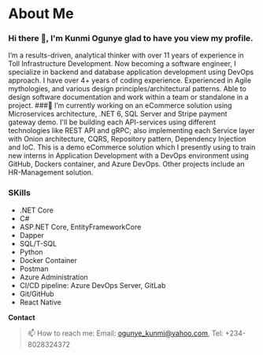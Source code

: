 # About Me
### Hi there 👋, I'm Kunmi Ogunye glad to have you view my profile.
I’m a results-driven, analytical thinker with over 11 years of experience in Toll Infrastructure Development. Now becoming a software engineer, I specialize in backend and database application development using DevOps approach. I have over 4+ years of coding experience. Experienced in Agile mythologies, and various design principles/architectural patterns. Able to design software documentation and work within a team or standalone in a project.
###🔭 I’m currently working on an eCommerce solution using Microservices architecture, .NET 6, SQL Server and Stripe payment gateway demo. I'll be building each API-services using different technologies like REST API and gRPC; also implementing each Service layer with Onion architecture, CQRS, Repository pattern, Dependency Injection and IoC. This is a demo eCommerce solution which I presently using to train new interns in Application Development with a DevOps environment using GitHub, Dockers container, and Azure DevOps. Other projects include an HR-Management solution.
### SKills
* .NET Core
* C#
* ASP.NET Core, EntityFrameworkCore
* Dapper
* SQL/T-SQL
* Python
* Docker Container
* Postman
* Azure Administration
* CI/CD pipeline: Azure DevOps Server, GitLab
* Git/GitHub
* React Native

**Contact**
> 📫 How to reach me: Email: ogunye_kunmi@yahoo.com, Tel: +234-8028324372
<!--
**ogunye/ogunye** is a ✨ _special_ ✨ repository because its `README.md` (this file) appears on your GitHub profile.

Here are some ideas to get you started: 

- 🔭 I’m currently working on ...
- 🌱 I’m currently learning ...
- 👯 I’m looking to collaborate on ...
- 🤔 I’m looking for help with ...
- 💬 Ask me about ...
- 📫 How to reach me: ...
- 😄 Pronouns: ...
- ⚡ Fun fact: ...
-->
